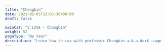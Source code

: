 ```yaml
---
title: "Changbin"
date: 2021-05-05T22:03:36+08:00
draft: false

mainCat: "V LIVE - Changbin"
weight: 52
pageType: "By Year"
description: "Learn how to rap with professor Changbin a.k.a dark rapper (but also baby Changbin)"
---
```

